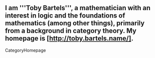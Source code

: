I am '''Toby Bartels''', a mathematician with an interest in logic and the foundations of mathematics (among other things), primarily from a background in category theory. My homepage is [http://toby.bartels.name/].
----
CategoryHomepage
